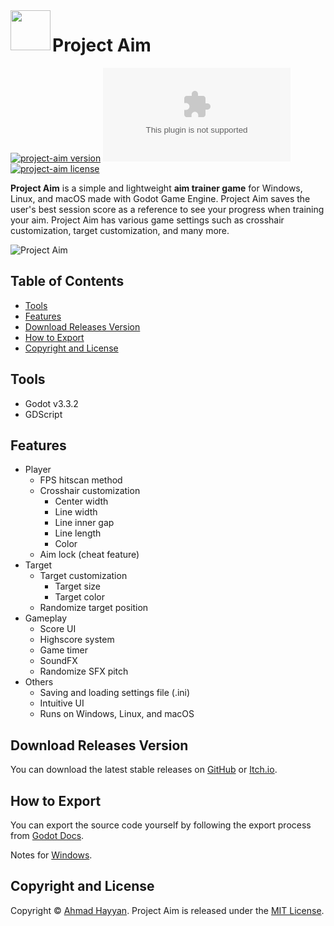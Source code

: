 <img src="https://raw.githubusercontent.com/ahmadhayyan/project-aim/main/icon.png" align="left" width="64"/>

# Project Aim
[![project-aim version](https://badge.fury.io/gh/ahmadhayyan%2Fproject-aim.svg)](../../)
[![project-aim size](https://badge-size.herokuapp.com/ahmadhayyan/project-aim/main/.build/Project-Aim_0.1.0_win32.exe)](.build/Project-Aim_0.1.0_win32.exe)
[![project-aim license](https://img.shields.io/npm/l/tabler.svg?label=license&message=MIT&color=4dc820)](LICENSE.md)


**Project Aim** is a simple and lightweight **aim trainer game** for Windows, Linux, and macOS made with Godot Game Engine. Project Aim saves the user's best session score as a reference to see your progress when training your aim. Project Aim has various game settings such as crosshair customization, target customization, and many more.

<img src="https://ahmadhayyan.thedev.id/res/img/project-aim_gameplay.gif" alt="Project Aim">

## Table of Contents
- [Tools](#tools)
- [Features](#features)
- [Download Releases Version](#download-releases-version)
- [How to Export](#how-to-export)
- [Copyright and License](#copyright-and-license)

## Tools
- Godot v3.3.2
- GDScript

## Features
- Player
  - FPS hitscan method
  - Crosshair customization
    - Center width
    - Line width
    - Line inner gap
    - Line length
    - Color
  - Aim lock (cheat feature)
- Target
  - Target customization
    - Target size
    - Target color
  - Randomize target position
- Gameplay
  - Score UI
  - Highscore system
  - Game timer
  - SoundFX
  - Randomize SFX pitch
- Others
  - Saving and loading settings file (.ini)
  - Intuitive UI
  - Runs on Windows, Linux, and macOS

## Download Releases Version
You can download the latest stable releases on [GitHub](https://github.com/ahmadhayyan/project-aim/releases) or [Itch.io](https://ahmadhayyan.itch.io/project-aim).

## How to Export
You can export the source code yourself by following the export process from [Godot Docs](https://docs.godotengine.org/en/stable/tutorials/export/exporting_projects.html).

Notes for [Windows](https://docs.godotengine.org/en/stable/tutorials/export/changing_application_icon_for_windows.html).

## Copyright and License
Copyright © [Ahmad Hayyan](https://ahmadhayyan.github.io). Project Aim is released under the [MIT License](LICENSE.md).
